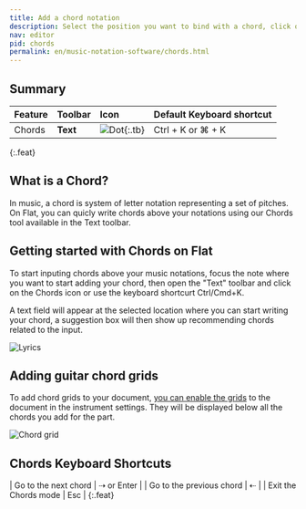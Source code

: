 ```yaml
---
title: Add a chord notation
description: Select the position you want to bind with a chord, click on the Chords button, and just type it.
nav: editor
pid: chords
permalink: en/music-notation-software/chords.html
---
```


## Summary

| Feature | Toolbar | Icon | Default Keyboard shortcut |
|:--------|:--------|:-----|:------------------|
| Chords | **Text** | ![Dot](https://prod.flat-cdn.com/img/icons/editorActions/chord.svg){:.tb} | <span class="kbs-multi"><span class="kb-container"><span class="kb">Ctrl</span> + <span class="kb">K</span></span> or <span class="kb-container"><span class="kb">⌘</span> + <span class="kb">K</span></span></span> |
{:.feat}

## What is a Chord?

In music, a chord is system of letter notation representing a set of pitches. On Flat, you can quicly write chords above your notations using our Chords tool available in the Text toolbar.

## Getting started with Chords on Flat

To start inputing chords above your music notations, focus the note where you want to start adding your chord, then open the "Text" toolbar and click on the Chords icon or use the keyboard shortcurt Ctrl/Cmd+K.

A text field will appear at the selected location where you can start writing your chord, a suggestion box will then show up recommending chords related to the input.

![Lyrics](/help/assets/img/editor/editor_chords.gif)

## Adding guitar chord grids

To add chord grids to your document, [you can enable the grids](/help/en/music-notation-software/chord-grids.html) to the document in the instrument settings. They will be displayed below all the chords you add for the part.

![Chord grid](/help/assets/img/editor/chordGrid.png)

## Chords Keyboard Shortcuts

| Go to the next chord | <span class="kbs-multi"><span class="kb-container"><span class="kb-container"><span class="kb">⇢</span></span> or <span class="kb-container"><span class="kb">Enter</span></span></span> |
| Go to the previous chord | <span class="kb-container"><span class="kb">⇠</span></span> |
| Exit the Chords mode | <span class="kb-container"><span class="kb">Esc</span></span> |
{:.feat}
